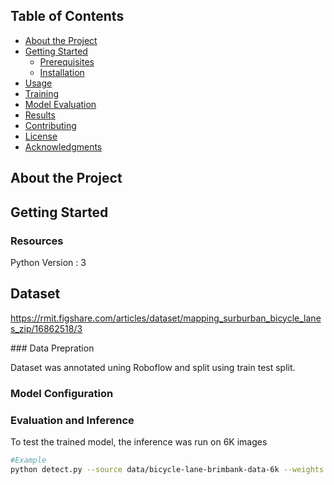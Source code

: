 

## Table of Contents

- [About the Project](#about-the-project)
- [Getting Started](#getting-started)
  - [Prerequisites](#resources)
  - [Installation](#installation)
- [Usage](#usage)
- [Training](#training)
- [Model Evaluation](#model-evaluation)
- [Results](#results)
- [Contributing](#contributing)
- [License](#license)
- [Acknowledgments](#acknowledgments)

## About the Project

## Getting Started

### Resources

Python Version : 3
## Dataset 

https://rmit.figshare.com/articles/dataset/mapping_surburban_bicycle_lanes_zip/16862518/3​

​### Data Prepration

Dataset was annotated uning Roboflow and split using train test split.

### Model Configuration

### Evaluation and Inference

To test the trained model, the inference was run on 6K images

``` bash
#Example
python detect.py --source data/bicycle-lane-brimbank-data-6k --weights bicycle_lane_marker.pt --conf 0.75 --name bicycle_lane_det_brimbank_6k_images --save-txt



